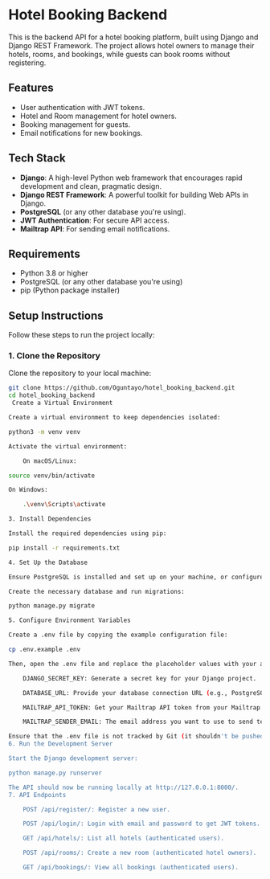 # Hotel Booking Backend

This is the backend API for a hotel booking platform, built using Django and Django REST Framework. The project allows hotel owners to manage their hotels, rooms, and bookings, while guests can book rooms without registering.

## Features

- User authentication with JWT tokens.
- Hotel and Room management for hotel owners.
- Booking management for guests.
- Email notifications for new bookings.

## Tech Stack

- **Django**: A high-level Python web framework that encourages rapid development and clean, pragmatic design.
- **Django REST Framework**: A powerful toolkit for building Web APIs in Django.
- **PostgreSQL** (or any other database you're using).
- **JWT Authentication**: For secure API access.
- **Mailtrap API**: For sending email notifications.

## Requirements

- Python 3.8 or higher
- PostgreSQL (or any other database you're using)
- pip (Python package installer)

## Setup Instructions

Follow these steps to run the project locally:

### 1. Clone the Repository

Clone the repository to your local machine:
```bash
git clone https://github.com/Oguntayo/hotel_booking_backend.git
cd hotel_booking_backend
 Create a Virtual Environment

Create a virtual environment to keep dependencies isolated:

python3 -m venv venv

Activate the virtual environment:

    On macOS/Linux:

source venv/bin/activate

On Windows:

    .\venv\Scripts\activate

3. Install Dependencies

Install the required dependencies using pip:

pip install -r requirements.txt

4. Set Up the Database

Ensure PostgreSQL is installed and set up on your machine, or configure your project to use any other database.

Create the necessary database and run migrations:

python manage.py migrate

5. Configure Environment Variables

Create a .env file by copying the example configuration file:

cp .env.example .env

Then, open the .env file and replace the placeholder values with your actual values:

    DJANGO_SECRET_KEY: Generate a secret key for your Django project.

    DATABASE_URL: Provide your database connection URL (e.g., PostgreSQL).

    MAILTRAP_API_TOKEN: Get your Mailtrap API token from your Mailtrap account.

    MAILTRAP_SENDER_EMAIL: The email address you want to use to send test emails.

Ensure that the .env file is not tracked by Git (it shouldn't be pushed to the repository). It should be listed in .gitignore.
6. Run the Development Server

Start the Django development server:

python manage.py runserver

The API should now be running locally at http://127.0.0.1:8000/.
7. API Endpoints

    POST /api/register/: Register a new user.

    POST /api/login/: Login with email and password to get JWT tokens.

    GET /api/hotels/: List all hotels (authenticated users).

    POST /api/rooms/: Create a new room (authenticated hotel owners).

    GET /api/bookings/: View all bookings (authenticated users).


